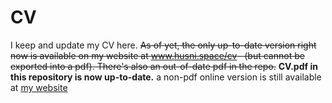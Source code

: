 # CV
I keep and update my CV here. ~~As of yet, the only up-to-date version right now is available on my website at www.husni.space/cv   (but cannot be exported into a pdf). There's also an out-of-date pdf in the repo.~~ **CV.pdf in this repository is now up-to-date.** a non-pdf online version is still available at [my website](http://www.husni.space/cv) 
